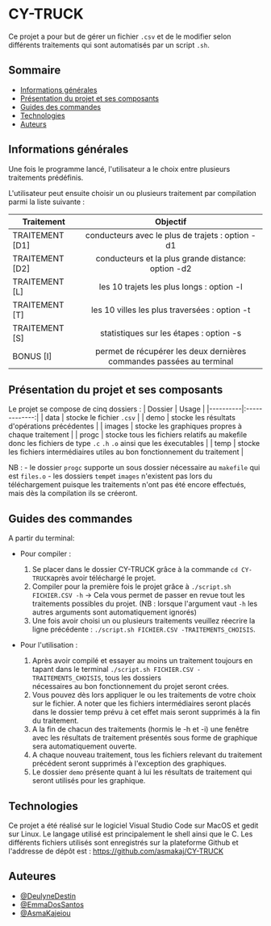 # CY-TRUCK

Ce projet a pour but de gérer un fichier `.csv` et de le modifier selon différents traitements qui sont automatisés par un script `.sh`.

## Sommaire

* [Informations générales](#informations-générales)
* [Présentation du projet et ses composants](#présentation-du-projet-et-ses-composants)
* [Guides des commandes](#guides-des-commandes)
* [Technologies](#technologies)
* [Auteurs](#auteurs)


## Informations générales

Une fois le programme lancé, l'utilisateur a le choix entre plusieurs traitements prédéfinis.

L'utilisateur peut ensuite choisir un ou plusieurs traitement par compilation parmi la liste suivante :
 
| Traitement | Objectif | 
|----------|:-------------:|
| TRAITEMENT [D1] | conducteurs avec le plus de trajets : option -d1 | 
| TRAITEMENT [D2] | conducteurs et la plus grande distance: option -d2 | 
| TRAITEMENT [L] | les 10 trajets les plus longs : option -l | 
| TRAITEMENT [T] | les 10 villes les plus traversées : option -t  | 
| TRAITEMENT [S] | statistiques sur les étapes : option -s | 
| BONUS [I] | permet de récupérer les deux dernières commandes passées au terminal |

## Présentation du projet et ses composants

Le projet se compose de cinq dossiers :
| Dossier | Usage | 
|----------|:-------------:|
| data | stocke le fichier `.csv` | 
| demo | stocke les résultats d'opérations précédentes | 
| images | stocke les graphiques propres à chaque traitement  | 
| progc | stocke tous les fichiers relatifs au makefile donc les fichiers de type `.c` `.h` `.o` ainsi que les éxecutables  | 
| temp | stocke les fichiers intermédiaires utiles au bon fonctionnement du traitement |

NB : - le dossier `progc` supporte un sous dossier nécessaire au `makefile` qui est `files.o`
     - les dossiers `temp`et `images` n'existent pas lors du téléchargement puisque les traitements n'ont pas été encore effectués, mais dès la compilation ils se créeront.

## Guides des commandes

A partir du terminal:

* Pour compiler :
     1) Se placer dans le dossier CY-TRUCK grâce à la commande `cd CY-TRUCK`après avoir téléchargé le projet.
     2) Compiler pour la première fois le projet grâce à `./script.sh FICHIER.CSV -h` ->  Cela vous permet de passer en revue tout les traitements possibles du projet.
        (NB : lorsque l'argument vaut `-h` les autres arguments sont automatiquement ignorés) 
     3) Une fois avoir choisi un ou plusieurs traitements veuillez réecrire la ligne précédente : `./script.sh FICHIER.CSV -TRAITEMENTS_CHOISIS`.

 * Pour l'utilisation :
    1) Après avoir compilé et essayer au moins un traitement toujours en tapant dans le terminal `./script.sh FICHIER.CSV -TRAITEMENTS_CHOISIS`, tous les dossiers   
       nécessaires au bon fonctionnement du projet seront crées.
    2) Vous pouvez dès lors appliquer le ou les traitements de votre choix sur le fichier. A noter que les fichiers intermédiaires seront placés dans le dossier temp prévu à        cet effet mais seront supprimés à la fin du traitement.
    3) A la fin de chacun des traitements (hormis le -h et -i) une fenêtre avec les résultats de traitement présentés sous forme de graphique sera automatiquement ouverte.
    4) A chaque nouveau traitement, tous les fichiers relevant du traitement précédent seront supprimés à l'exception des graphiques.
    5)  Le dossier `demo` présente quant à lui les résultats de traitement qui seront utilisés pour les graphique.
       

## Technologies

Ce projet a été réalisé sur le logiciel Visual Studio Code sur MacOS et gedit sur Linux. Le langage utilisé est principalement le shell ainsi que le C.
Les différents fichiers utilisés sont enregistrés sur la plateforme Github et l'addresse de dépôt est : https://github.com/asmakaj/CY-TRUCK

## Auteures

- [@DeulyneDestin](https://github.com/Deulyne)
- [@EmmaDosSantos](https://github.com/emmadsnt)
- [@AsmaKajeiou](https://www.github.com/asmakaj)
